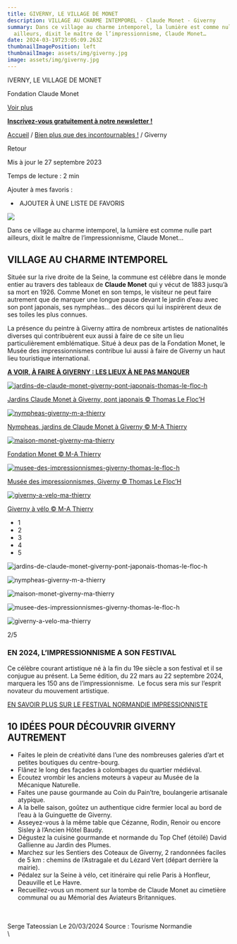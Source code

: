 ```yaml
---
title: GIVERNY, LE VILLAGE DE MONET
description: VILLAGE AU CHARME INTEMPOREL - Claude Monet - Giverny
summary: Dans ce village au charme intemporel, la lumière est comme nulle part
  ailleurs, dixit le maître de l’impressionnisme, Claude Monet…
date: 2024-03-19T23:05:09.263Z
thumbnailImagePosition: left
thumbnailImage: assets/img/giverny.jpg
image: assets/img/giverny.jpg
---
```



IVERNY, LE VILLAGE DE MONET

Fondation Claude Monet

[Voir plus](https://www.normandie-tourisme.fr/les-incontournables/giverny/#breadcrumbs)

**[Inscrivez-vous gratuitement à notre newsletter !](https://www.normandie-tourisme.fr/preparer-son-sejour/informations-pratiques/inscription-newsletter/?utm_source=bandeau-notif&utm_medium=banner&utm_campaign=inscription-eletter-250123)**

[Accueil](https://www.normandie-tourisme.fr/) / [Bien plus que des incontournables !](https://www.normandie-tourisme.fr/les-incontournables/) / Giverny

Retour

Mis à jour le 27 septembre 2023

Temps de lecture : 2 min

Ajouter à mes favoris :

*  AJOUTER À UNE LISTE DE FAVORIS

![](https://www.normandie-tourisme.fr/wp-content/uploads/2020/03/Miniature-carte-giverny-300x300.jpg)

Dans ce village au charme intemporel, la lumière est comme nulle part ailleurs, dixit le maître de l’impressionnisme, Claude Monet…

## VILLAGE AU CHARME INTEMPOREL

Située sur la rive droite de la Seine, la commune est célèbre dans le monde entier au travers des tableaux de **Claude Monet** qui y vécut de 1883 jusqu’à sa mort en 1926. Comme Monet en son temps, le visiteur ne peut faire autrement que de marquer une longue pause devant le jardin d’eau avec son pont japonais, ses nymphéas… des décors qui lui inspirèrent deux de ses toiles les plus connues.

La présence du peintre à Giverny attira de nombreux artistes de nationalités diverses qui contribuèrent eux aussi à faire de ce site un lieu particulièrement emblématique. Situé à deux pas de la Fondation Monet, le Musée des impressionnismes contribue lui aussi à faire de Giverny un haut lieu touristique international.

**[A VOIR, À FAIRE À GIVERNY : LES LIEUX À NE PAS MANQUER](https://www.normandie-tourisme.fr/les-incontournables/giverny/a-visiter-a-faire-a-giverny/)**

[![jardins-de-claude-monet-giverny-pont-japonais-thomas-le-floc-h](https://www.normandie-tourisme.fr/wp-content/uploads/2023/06/jardins-de-claude-monet-giverny-pont-japonais-thomas-le-floc-h-1600x900.jpg)](https://www.normandie-tourisme.fr/wp-content/uploads/2023/06/jardins-de-claude-monet-giverny-pont-japonais-thomas-le-floc-h-1600x900.jpg "jardins-de-claude-monet-giverny-pont-japonais-thomas-le-floc-h")

[Jardins Claude Monet à Giverny, pont japonais © Thomas Le Floc’H](https://www.normandie-tourisme.fr/wp-content/uploads/2023/06/jardins-de-claude-monet-giverny-pont-japonais-thomas-le-floc-h-1600x900.jpg "jardins-de-claude-monet-giverny-pont-japonais-thomas-le-floc-h")

[![nympheas-giverny-m-a-thierry](https://www.normandie-tourisme.fr/wp-content/uploads/2023/06/nympheas-giverny-m-a-thierry-1600x900.jpg)](https://www.normandie-tourisme.fr/wp-content/uploads/2023/06/nympheas-giverny-m-a-thierry-1600x900.jpg "nympheas-giverny-m-a-thierry")

[Nympheas, jardins de Claude Monet à Giverny © M-A Thierry](https://www.normandie-tourisme.fr/wp-content/uploads/2023/06/nympheas-giverny-m-a-thierry-1600x900.jpg "nympheas-giverny-m-a-thierry")

[![maison-monet-giverny-ma-thierry](https://www.normandie-tourisme.fr/wp-content/uploads/2022/08/maison-monet-giverny-ma-thierry-1600x900.jpg)](https://www.normandie-tourisme.fr/wp-content/uploads/2022/08/maison-monet-giverny-ma-thierry-1600x900.jpg "maison-monet-giverny-ma-thierry")

[Fondation Monet © M-A Thierry](https://www.normandie-tourisme.fr/wp-content/uploads/2022/08/maison-monet-giverny-ma-thierry-1600x900.jpg "maison-monet-giverny-ma-thierry")

[![musee-des-impressionnismes-giverny-thomas-le-floc-h](https://www.normandie-tourisme.fr/wp-content/uploads/2023/06/musee-des-impressionnismes-giverny-thomas-le-floc-h-1600x900.jpg)](https://www.normandie-tourisme.fr/wp-content/uploads/2023/06/musee-des-impressionnismes-giverny-thomas-le-floc-h-1600x900.jpg "musee-des-impressionnismes-giverny-thomas-le-floc-h")

[Musée des impressionnismes, Giverny © Thomas Le Floc’H](https://www.normandie-tourisme.fr/wp-content/uploads/2023/06/musee-des-impressionnismes-giverny-thomas-le-floc-h-1600x900.jpg "musee-des-impressionnismes-giverny-thomas-le-floc-h")

[![giverny-a-velo-ma-thierry](https://www.normandie-tourisme.fr/wp-content/uploads/2023/06/giverny-a-velo-ma-thierry-1600x900.jpg)](https://www.normandie-tourisme.fr/wp-content/uploads/2023/06/giverny-a-velo-ma-thierry-1600x900.jpg "giverny-a-velo-ma-thierry")

[Giverny à vélo © M-A Thierry](https://www.normandie-tourisme.fr/wp-content/uploads/2023/06/giverny-a-velo-ma-thierry-1600x900.jpg "giverny-a-velo-ma-thierry")

* 1
* 2
* 3
* 4
* 5

![jardins-de-claude-monet-giverny-pont-japonais-thomas-le-floc-h](https://www.normandie-tourisme.fr/wp-content/uploads/2023/06/jardins-de-claude-monet-giverny-pont-japonais-thomas-le-floc-h-200x133.jpg)

![nympheas-giverny-m-a-thierry](https://www.normandie-tourisme.fr/wp-content/uploads/2023/06/nympheas-giverny-m-a-thierry-200x133.jpg)

![maison-monet-giverny-ma-thierry](https://www.normandie-tourisme.fr/wp-content/uploads/2022/08/maison-monet-giverny-ma-thierry-200x133.jpg)

![musee-des-impressionnismes-giverny-thomas-le-floc-h](https://www.normandie-tourisme.fr/wp-content/uploads/2023/06/musee-des-impressionnismes-giverny-thomas-le-floc-h-200x133.jpg)

![giverny-a-velo-ma-thierry](https://www.normandie-tourisme.fr/wp-content/uploads/2023/06/giverny-a-velo-ma-thierry-200x133.jpg)

2/5

### EN 2024, L’IMPRESSIONNISME A SON FESTIVAL

Ce célèbre courant artistique né à la fin du 19e siècle a son festival et il se conjugue au présent. La 5eme édition, du 22 mars au 22 septembre 2024, marquera les 150 ans de l’impressionnisme.  Le focus sera mis sur l’esprit novateur du mouvement artistique.

[EN SAVOIR PLUS SUR LE FESTIVAL NORMANDIE IMPRESSIONNISTE](https://www.normandie-tourisme.fr/evenement/festival-normandie-impressionniste/)

## 10 IDÉES POUR DÉCOUVRIR GIVERNY AUTREMENT

* Faites le plein de créativité dans l’une des nombreuses galeries d’art et petites boutiques du centre-bourg.
* Flânez le long des façades à colombages du quartier médiéval.
* Écoutez vrombir les anciens moteurs à vapeur au Musée de la Mécanique Naturelle.
* Faites une pause gourmande au Coin du Pain’tre, boulangerie artisanale atypique.
* A la belle saison, goûtez un authentique cidre fermier local au bord de l’eau à la Guinguette de Giverny.
* Asseyez-vous à la même table que Cézanne, Rodin, Renoir ou encore Sisley à l’Ancien Hôtel Baudy.
* Dégustez la cuisine gourmande et normande du Top Chef (étoilé) David Gallienne au Jardin des Plumes.
* Marchez sur les Sentiers des Coteaux de Giverny, 2 randonnées faciles de 5 km : chemins de l’Astragale et du Lézard Vert (départ derrière la mairie).
* Pédalez sur la Seine à vélo, cet itinéraire qui relie Paris à Honfleur, Deauville et Le Havre.
* Recueillez-vous un moment sur la tombe de Claude Monet au cimetière communal ou au Mémorial des Aviateurs Britanniques.

\
\
S﻿erge Tateossian Le 20/03/2024  Source : Tourisme Normandie\
\

<!--EndFragment-->
